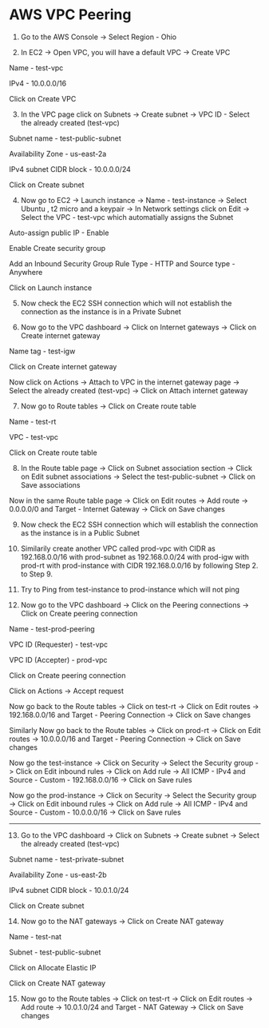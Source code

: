 # AWS VPC Peering

1. Go to the AWS Console -> Select Region - Ohio


2. In EC2 -> Open VPC, you will have a default VPC -> Create VPC 

Name - test-vpc

IPv4 - 10.0.0.0/16

Click on Create VPC


3. In the VPC page click on Subnets -> Create subnet -> VPC ID - Select the already created (test-vpc) 

Subnet name - test-public-subnet

Availability Zone - us-east-2a

IPv4 subnet CIDR block - 10.0.0.0/24

Click on Create subnet


4. Now go to EC2 -> Launch instance -> Name - test-instance -> Select Ubuntu , t2 micro and a keypair -> In Network settings click on Edit -> Select the VPC - test-vpc which automatially assigns the Subnet 

Auto-assign public IP - Enable 

Enable Create security group 

Add an Inbound Security Group Rule Type - HTTP and Source type - Anywhere 

Click on Launch instance


5. Now check the EC2 SSH connection which will not establish the connection as the instance is in a Private Subnet  


6. Now go to the VPC dashboard -> Click on Internet gateways -> Click on Create internet gateway

Name tag - test-igw

Click on Create internet gateway

Now click on Actions -> Attach to VPC in the internet gateway page -> Select the already created (test-vpc) -> Click on Attach internet gateway 


7. Now go to Route tables -> Click on Create route table 

Name - test-rt

VPC  - test-vpc

Click on Create route table


8.  In the Route table page -> Click on Subnet association section -> Click on Edit subnet associations -> Select the test-public-subnet -> Click on Save associations

Now in the same Route table page -> Click on Edit routes -> Add route -> 0.0.0.0/0 and Target - Internet Gateway -> Click on Save changes


9. Now check the EC2 SSH connection which will establish the connection as the instance is in a Public Subnet   


10. Similarily create another VPC called prod-vpc with CIDR as 192.168.0.0/16 with prod-subnet as 192.168.0.0/24 with prod-igw with prod-rt with prod-instance with CIDR 192.168.0.0/16 by following Step 2. to Step 9.


11. Try to Ping from test-instance to prod-instance which will not ping


12. Now go to the VPC dashboard -> Click on the Peering connections -> Click on Create peering connection 

Name - test-prod-peering

VPC ID (Requester) - test-vpc

VPC ID (Accepter) - prod-vpc

Click on Create peering connection

Click on Actions -> Accept request

Now go back to the Route tables -> Click on test-rt -> Click on Edit routes -> 192.168.0.0/16 and Target - Peering Connection -> Click on Save changes

Similarly Now go back to the Route tables -> Click on prod-rt -> Click on Edit routes -> 10.0.0.0/16 and Target - Peering Connection -> Click on Save changes

Now go the test-instance -> Click on Security -> Select the Security group -> Click on Edit inbound rules -> Click on Add rule -> All ICMP - IPv4 and Source - Custom - 192.168.0.0/16 -> Click on Save rules 

Now go the prod-instance -> Click on Security -> Select the Security group -> Click on Edit inbound rules -> Click on Add rule -> All ICMP - IPv4 and Source - Custom - 10.0.0.0/16 -> Click on Save rules 

-----

13. Go to the VPC dashboard -> Click on Subnets -> Create subnet -> Select the already created (test-vpc)

Subnet name - test-private-subnet

Availability Zone - us-east-2b

IPv4 subnet CIDR block - 10.0.1.0/24

Click on Create subnet


14. Now go to the NAT gateways -> Click on Create NAT gateway  

Name - test-nat

Subnet - test-public-subnet

Click on Allocate Elastic IP 

Click on Create NAT gateway


15. Now go to the Route tables -> Click on test-rt -> Click on Edit routes -> Add route -> 10.0.1.0/24 and Target - NAT Gateway -> Click on Save changes


